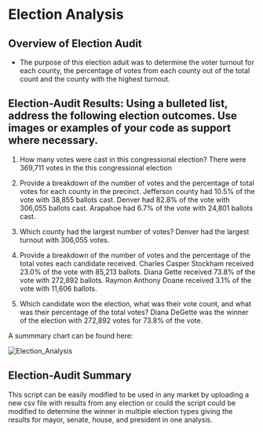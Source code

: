 # Election Analysis

## Overview of Election Audit
- The purpose of this election aduit was to determine the voter turnout for each county, the percentage of votes from each county out of the total count and the county with the highest turnout.

## Election-Audit Results: Using a bulleted list, address the following election outcomes. Use images or examples of your code as support where necessary.

1. How many votes were cast in this congressional election?
  There were 369,711 votes in the this congressional election
  
2. Provide a breakdown of the number of votes and the percentage of total votes for each county in the precinct.
Jefferson county had 10.5% of the vote with 38,855 ballots cast. Denver had 82.8%  of the vote with 306,055 ballots cast. Arapahoe had 6.7% of the vote with 24,801 ballots cast.

3. Which county had the largest number of votes?
Denver had the largest turnout with 306,055 votes.

4. Provide a breakdown of the number of votes and the percentage of the total votes each candidate received.
Charles Casper Stockham received 23.0% of the vote with 85,213 ballots. Diana Gette received 73.8% of the vote with 272,892 ballots. Raymon Anthony Doane received 3.1% of the vote with 11,606 ballots. 

5. Which candidate won the election, what was their vote count, and what was their percentage of the total votes?
Diana DeGette was the winner of the election with 272,892 votes for 73.8% of the vote.

A summmary chart can be found here:

![Election_Analysis](Resources)

## Election-Audit Summary
This script can be easily modified to be used in any market by uploading a new csv file with results from any election or could the script could be modified to determine the winner in multiple election types giving the results for mayor, senate, house, and president in one analysis.  
